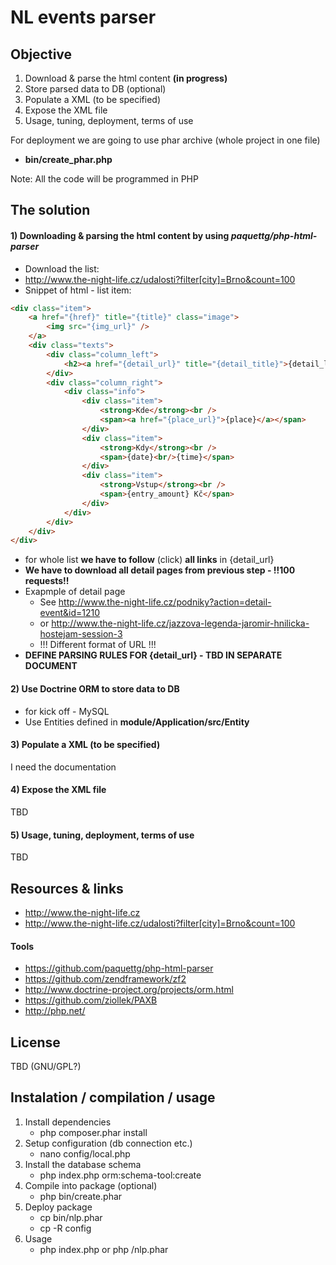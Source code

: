 # NL events parser

## Objective

1) Download & parse the html content **(in progress)**
2) Store parsed data to DB (optional)
3) Populate a XML (to be specified)
4) Expose the XML file
5) Usage, tuning, deployment, terms of use

For deployment we are going to use phar archive (whole project in one file)
- **bin/create_phar.php**

Note: All the code will be programmed in PHP

## The solution

#### 1) Downloading & parsing the html content by  using _paquettg/php-html-parser_

- Download the list:
- http://www.the-night-life.cz/udalosti?filter[city]=Brno&count=100
- Snippet of html - list item:
```html
<div class="item">
    <a href="{href}" title="{title}" class="image">
        <img src="{img_url}" />
    </a>
    <div class="texts">
        <div class="column_left">
            <h2><a href="{detail_url}" title="{detail_title}">{detail_label}</a></h2>
        </div>
        <div class="column_right">
            <div class="info">
                <div class="item">
                    <strong>Kde</strong><br />
                    <span><a href="{place_url}">{place}</a></span>
                </div>
                <div class="item">
                    <strong>Kdy</strong><br />
                    <span>{date}<br/>{time}</span>
                </div>
                <div class="item">
                    <strong>Vstup</strong><br />
                    <span>{entry_amount} Kč</span>
                </div>
            </div>
        </div>
    </div>
</div>
```
- for whole list **we have to follow** (click) **all links** in {detail_url}
- **We have to download all detail pages from previous step - !!100 requests!!**
- Exapmple of detail page
	- See http://www.the-night-life.cz/podniky?action=detail-event&id=1210
	- or http://www.the-night-life.cz/jazzova-legenda-jaromir-hnilicka-hostejam-session-3
	- !!! Different format of URL !!!
- **DEFINE PARSING RULES FOR {detail_url} - TBD IN SEPARATE DOCUMENT**

#### 2) Use Doctrine ORM to store data to DB

- for kick off - MySQL
- Use Entities defined in **module/Application/src/Entity**

#### 3) Populate a XML (to be specified)

I need the documentation

#### 4) Expose the XML file

TBD

#### 5) Usage, tuning, deployment, terms of use

TBD

## Resources & links

- http://www.the-night-life.cz
- http://www.the-night-life.cz/udalosti?filter[city]=Brno&count=100

#### Tools

- https://github.com/paquettg/php-html-parser
- https://github.com/zendframework/zf2
- http://www.doctrine-project.org/projects/orm.html
- https://github.com/ziollek/PAXB
- http://php.net/


## License

TBD (GNU/GPL?)

## Instalation / compilation / usage

1) Install dependencies
    - php composer.phar install
2) Setup configuration (db connection etc.)
    - nano config/local.php
3) Install the database schema
    - php index.php orm:schema-tool:create
4) Compile into package (optional)
    - php bin/create.phar
5) Deploy package
    - cp bin/nlp.phar <destination>
    - cp -R config <destination>
6) Usage
    - php index.php or php <destination>/nlp.phar